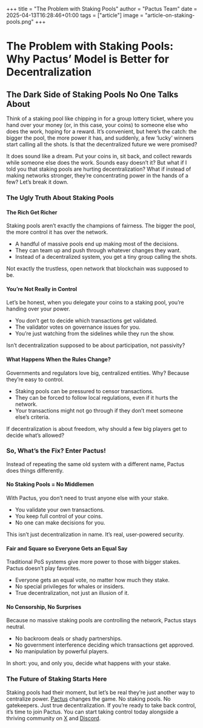 +++
title = "The Problem with Staking Pools"
author = "Pactus Team"
date = 2025-04-13T16:28:46+01:00
tags = ["article"]
image = "article-on-staking-pools.png"
+++

# The Problem with Staking Pools: Why Pactus’ Model is Better for Decentralization

## The Dark Side of Staking Pools No One Talks About

Think of a staking pool like chipping in for a group lottery ticket, where you hand over your
money (or, in this case, your coins) to someone else who does the work, hoping for a reward.
It’s convenient, but here’s the catch: the bigger the pool, the more power it has, and suddenly,
a few ‘lucky’ winners start calling all the shots. Is that the decentralized future we were promised?

It does sound like a dream. Put your coins in, sit back, and collect rewards while someone else
does the work. Sounds easy doesn’t it? But what if I told you that staking pools are hurting
decentralization? What if instead of making networks stronger, they’re concentrating power in
the hands of a few? Let’s break it down.

### The Ugly Truth About Staking Pools

#### The Rich Get Richer

Staking pools aren’t exactly the champions of fairness. The bigger the pool, the more control
it has over the network.

- A handful of massive pools end up making most of the decisions.
- They can team up and push through whatever changes they want.
- Instead of a decentralized system, you get a tiny group calling the shots.

Not exactly the trustless, open network that blockchain was supposed to be.

#### You’re Not Really in Control

Let’s be honest, when you delegate your coins to a staking pool, you’re handing over your power.

- You don’t get to decide which transactions get validated.
- The validator votes on governance issues for you.
- You’re just watching from the sidelines while they run the show.

Isn’t decentralization supposed to be about participation, not passivity?

#### What Happens When the Rules Change?

Governments and regulators love big, centralized entities. Why? Because they’re easy to control.

- Staking pools can be pressured to censor transactions.
- They can be forced to follow local regulations, even if it hurts the network.
- Your transactions might not go through if they don’t meet someone else’s criteria.

If decentralization is about freedom, why should a few big players get to decide what’s allowed?

### So, What’s the Fix? Enter Pactus!

Instead of repeating the same old system with a different name, Pactus does things differently.

#### No Staking Pools = No Middlemen

With Pactus, you don’t need to trust anyone else with your stake.

- You validate your own transactions.
- You keep full control of your coins.
- No one can make decisions for you.

This isn’t just decentralization in name. It’s real, user-powered security.

#### Fair and Square so Everyone Gets an Equal Say

Traditional PoS systems give more power to those with bigger stakes. Pactus doesn’t play favorites.

- Everyone gets an equal vote, no matter how much they stake.
- No special privileges for whales or insiders.
- True decentralization, not just an illusion of it.

#### No Censorship, No Surprises

Because no massive staking pools are controlling the network, Pactus stays neutral.

- No backroom deals or shady partnerships.
- No government interference deciding which transactions get approved.
- No manipulation by powerful players.

In short: you, and only you, decide what happens with your stake.

### The Future of Staking Starts Here

Staking pools had their moment, but let’s be real they’re just another way to centralize power.
[Pactus](https://pactus.org/) changes the game. No staking pools. No gatekeepers. Just true
decentralization. If you’re ready to take back control, it’s time to join Pactus. You can
start taking control today alongside a thriving community on [X](https://x.com/pactuschain/)
and [Discord](https://discord.com/invite/pactus).
